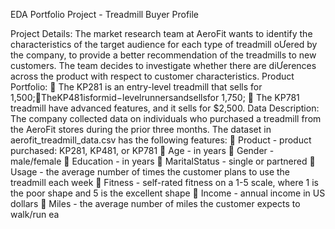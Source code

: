 EDA Portfolio Project - Treadmill Buyer Profile

Project Details: The market research team at AeroFit wants to identify the characteristics of the target audience for each type of treadmill oƯered by the company, to provide a better recommendation of the treadmills to new customers. The team decides to investigate whether there are diƯerences across the product with respect to customer characteristics. Product Portfolio:  The KP281 is an entry-level treadmill that sells for  1,500;TheKP481isformid−levelrunnersandsellsfor 1,750;  The KP781 treadmill have advanced features, and it sells for $2,500. Data Description: The company collected data on individuals who purchased a treadmill from the AeroFit stores during the prior three months. The dataset in aerofit_treadmill_data.csv has the following features:  Product - product purchased: KP281, KP481, or KP781  Age - in years  Gender - male/female  Education - in years  MaritalStatus - single or partnered  Usage - the average number of times the customer plans to use the treadmill each week  Fitness - self-rated fitness on a 1-5 scale, where 1 is the poor shape and 5 is the excellent shape  Income - annual income in US dollars  Miles - the average number of miles the customer expects to walk/run ea
